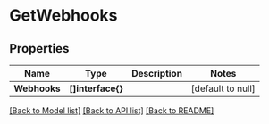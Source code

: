 # GetWebhooks

## Properties
Name | Type | Description | Notes
------------ | ------------- | ------------- | -------------
**Webhooks** | **[]interface{}** |  | [default to null]

[[Back to Model list]](../README.md#documentation-for-models) [[Back to API list]](../README.md#documentation-for-api-endpoints) [[Back to README]](../README.md)


